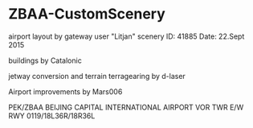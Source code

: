 # ZBAA-CustomScenery

airport layout by gateway user "Litjan" scenery ID: 41885 Date: 22.Sept 2015

buildings by Catalonic

jetway conversion and terrain terragearing by d-laser

Airport improvements by Mars006

PEK/ZBAA BEIJING CAPITAL INTERNATIONAL AIRPORT VOR TWR E/W  RWY 0119/18L36R/18R36L 